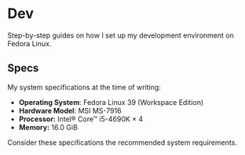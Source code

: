 # Dev

Step-by-step guides on how I set up my development environment on Fedora Linux.

## Specs

My system specifications at the time of writing:

- **Operating System**: Fedora Linux 39 (Workspace Edition)
- **Hardware Model**: MSI MS-7916
- **Processor:** Intel® Core™ i5-4690K × 4
- **Memory:** 16.0 GiB

Consider these specifications the recommended system requirements.
